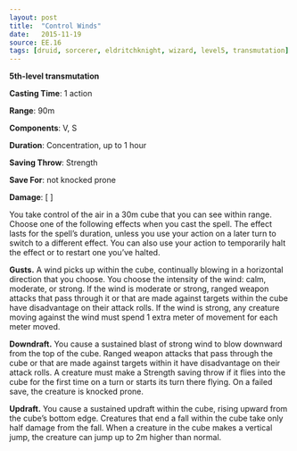 ```yaml
---
layout: post
title:  "Control Winds"
date:   2015-11-19
source: EE.16
tags: [druid, sorcerer, eldritchknight, wizard, level5, transmutation]
---
```


**5th-level transmutation**

**Casting Time**: 1 action

**Range**: 90m

**Components**: V, S

**Duration**: Concentration, up to 1 hour

**Saving Throw**: Strength

**Save For**: not knocked prone

**Damage**: [ ]

You take control of the air in a 30m cube that you can see within range. Choose one of the following effects when you cast the spell. The effect lasts for the spell’s duration, unless you use your action on a later turn to switch to a different effect. You can also use your action to temporarily halt the effect or to restart one you’ve halted.

**Gusts.** A wind picks up within the cube, continually blowing in a horizontal direction that you choose. You choose the intensity of the wind: calm, moderate, or strong. If the wind is moderate or strong, ranged weapon attacks that pass through it or that are made against targets within the cube have disadvantage on their attack rolls. If the wind is strong, any creature moving against the wind must spend 1 extra meter of movement for each meter moved.

**Downdraft.** You cause a sustained blast of strong wind to blow downward from the top of the cube. Ranged weapon attacks that pass through the cube or that are made against targets within it have disadvantage on their attack rolls. A creature must make a Strength saving throw if it flies into the cube for the first time on a turn or starts its turn there flying. On a failed save, the creature is knocked prone.

**Updraft.** You cause a sustained updraft within the cube, rising upward from the cube’s bottom edge.  Creatures that end a fall within the cube take only half damage from the fall. When a creature in the cube makes a vertical jump, the creature can jump up to 2m higher than normal.
